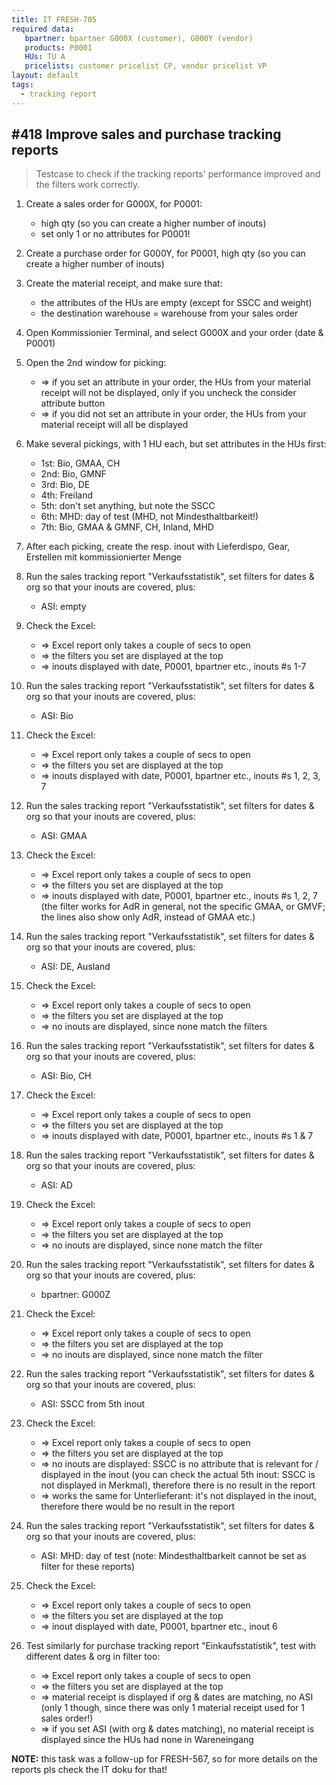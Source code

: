 ```yaml
---
title: IT FRESH-705
required data:
   bpartner: bpartner G000X (customer), G000Y (vendor)
   products: P0001
   HUs: TU A
   pricelists: customer pricelist CP, vendor pricelist VP   
layout: default
tags:
  - tracking report
---
```

## #418 Improve sales and purchase tracking reports

> Testcase to check if the tracking reports' performance improved and the filters work correctly.

1. Create a sales order for G000X, for P0001:
	* high qty (so you can create a higher number of inouts)
	* set only 1 or no attributes for P0001!

1. Create a purchase order for G000Y, for P0001, high qty (so you can create a higher number of inouts)

1. Create the material receipt, and make sure that:
	* the attributes of the HUs are empty (except for SSCC and weight)
	* the destination warehouse = warehouse from your sales order
	
1. Open Kommissionier Terminal, and select G000X and your order (date & P0001)

1. Open the 2nd window for picking:
	* => if you set an attribute in your order, the HUs from your material receipt will not be displayed, only if you uncheck the consider attribute button
	* => if you did not set an attribute in your order, the HUs from your material receipt will all be displayed
	
1. Make several pickings, with 1 HU each, but set attributes in the HUs first:
	* 1st: Bio, GMAA, CH
	* 2nd: Bio, GMNF
	* 3rd: Bio, DE
	* 4th: Freiland
	* 5th: don't set anything, but note the SSCC
	* 6th: MHD: day of test (MHD, not Mindesthaltbarkeit!)
	* 7th: Bio, GMAA & GMNF, CH, Inland, MHD
	
1. After each picking, create the resp. inout with Lieferdispo, Gear, Erstellen mit kommissionierter Menge

1. Run the sales tracking report "Verkaufsstatistik", set filters for dates & org so that your inouts are covered, plus:
	* ASI: empty
	
1. Check the Excel:
	* => Excel report only takes a couple of secs to open
	* => the filters you set are displayed at the top
	* => inouts displayed with date, P0001, bpartner etc., inouts #s 1-7
	
1. Run the sales tracking report "Verkaufsstatistik", set filters for dates & org so that your inouts are covered, plus:
	* ASI: Bio
	
1. Check the Excel:
	* => Excel report only takes a couple of secs to open
	* => the filters you set are displayed at the top
	* => inouts displayed with date, P0001, bpartner etc., inouts #s 1, 2, 3, 7
	
1. Run the sales tracking report "Verkaufsstatistik", set filters for dates & org so that your inouts are covered, plus:
	* ASI: GMAA
	
1. Check the Excel:
	* => Excel report only takes a couple of secs to open
	* => the filters you set are displayed at the top
	* => inouts displayed with date, P0001, bpartner etc., inouts #s 1, 2, 7 (the filter works for AdR in general, not the specific GMAA, or GMVF; the lines also show only AdR, instead of GMAA etc.)
	
1. Run the sales tracking report "Verkaufsstatistik", set filters for dates & org so that your inouts are covered, plus:
	* ASI: DE, Ausland
	
1. Check the Excel:
	* => Excel report only takes a couple of secs to open
	* => the filters you set are displayed at the top
	* => no inouts are displayed, since none match the filters

1. Run the sales tracking report "Verkaufsstatistik", set filters for dates & org so that your inouts are covered, plus:
	* ASI: Bio, CH
	
1. Check the Excel:
	* => Excel report only takes a couple of secs to open
	* => the filters you set are displayed at the top
	* => inouts displayed with date, P0001, bpartner etc., inouts #s 1 & 7 	
	
1. Run the sales tracking report "Verkaufsstatistik", set filters for dates & org so that your inouts are covered, plus:
	* ASI: AD
	
1. Check the Excel:
	* => Excel report only takes a couple of secs to open
	* => the filters you set are displayed at the top
	* => no inouts are displayed, since none match the filter

1. Run the sales tracking report "Verkaufsstatistik", set filters for dates & org so that your inouts are covered, plus:
	* bpartner: G000Z
	
1. Check the Excel:
	* => Excel report only takes a couple of secs to open
	* => the filters you set are displayed at the top
	* => no inouts are displayed, since none match the filter	
	
1. Run the sales tracking report "Verkaufsstatistik", set filters for dates & org so that your inouts are covered, plus:
	* ASI: SSCC from 5th inout
	
1. Check the Excel:
	* => Excel report only takes a couple of secs to open
	* => the filters you set are displayed at the top
	* => no inouts are displayed: SSCC is no attribute that is relevant for / displayed in the inout (you can check the actual 5th inout: SSCC is not displayed in Merkmal), therefore there is no result in the report
	* => works the same for Unterlieferant: it's not displayed in the inout, therefore there would be no result in the report
	
1. Run the sales tracking report "Verkaufsstatistik", set filters for dates & org so that your inouts are covered, plus:
	* ASI: MHD: day of test (note: Mindesthaltbarkeit cannot be set as filter for these reports)
	
1. Check the Excel:
	* => Excel report only takes a couple of secs to open
	* => the filters you set are displayed at the top
	* => inout displayed with date, P0001, bpartner etc., inout 6
	
1. Test similarly for purchase tracking report "Einkaufsstatistik", test with different dates & org in filter too:
	* => Excel report only takes a couple of secs to open
	* => the filters you set are displayed at the top
	* => material receipt is displayed if org & dates are matching, no ASI (only 1 though, since there was only 1 material receipt used for 1 sales order!)
	* => if you set ASI (with org & dates matching), no material receipt is displayed since the HUs had none in Wareneingang
	
	
**NOTE:** this task was a follow-up for FRESH-567, so for more details on the reports pls check the IT doku for that!

